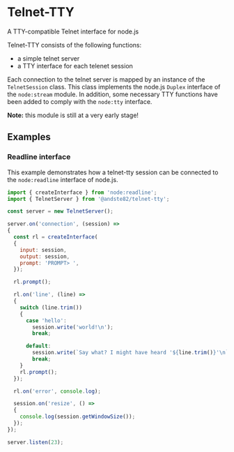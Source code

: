 # Telnet-TTY

A TTY-compatible Telnet interface for node.js

Telnet-TTY consists of the following functions:
* a simple telnet server
* a TTY interface for each telenet session

Each connection to the telnet server is mapped by an instance of the `TelnetSession` class. This class implements the node.js `Duplex` interface of the `node:stream` module. In addition, some necessary TTY functions have been added to comply with the `node:tty` interface.

**Note:** this module is still at a very early stage!

## Examples

### Readline interface

This example demonstrates how a telnet-tty session can be connected to the `node:readline` interface of node.js.

```js
import { createInterface } from 'node:readline';
import { TelnetServer } from '@andste82/telnet-tty';

const server = new TelnetServer();

server.on('connection', (session) =>
{
  const rl = createInterface(
  {
    input: session,
    output: session,
    prompt: 'PROMPT> ',
  });

  rl.prompt();

  rl.on('line', (line) =>
  {
    switch (line.trim())
    {
      case 'hello':
        session.write('world!\n');
        break;

      default:
        session.write(`Say what? I might have heard '${line.trim()}'\n`);
        break;
    }
    rl.prompt();
  });

  rl.on('error', console.log);

  session.on('resize', () =>
  {
    console.log(session.getWindowSize());
  });
});

server.listen(23);
```
